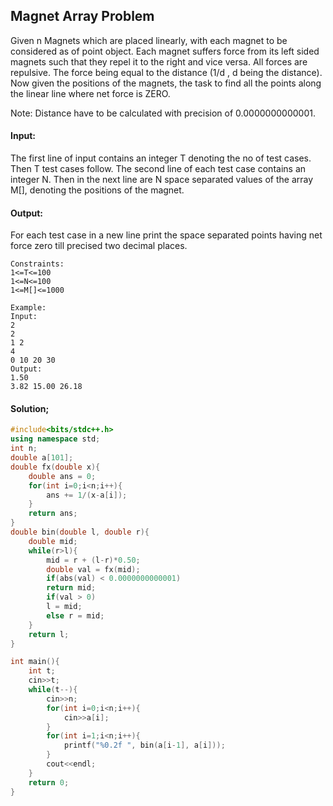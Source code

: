 ##  Magnet Array Problem 
Given n Magnets which are placed linearly, with each magnet to be considered as of point object. Each magnet suffers force from its left sided magnets such that they repel it to the right and vice versa. All forces are repulsive. The force being equal to the distance (1/d , d being the distance). Now given the positions of the magnets, the task to find all the points along the linear line where net force is ZERO. 

Note: Distance have to be calculated with precision of 0.0000000000001.

#### Input:
The first line of input contains an integer T denoting the no of test cases. Then T test cases follow. The second line of each test case contains an integer N. Then in the next line are N space separated values of the array M[], denoting the positions of the magnet.

#### Output:
For each test case in a new line print the space separated points having net force zero till precised two decimal places.
```
Constraints:
1<=T<=100
1<=N<=100
1<=M[]<=1000

Example:
Input:
2
2
1 2
4
0 10 20 30
Output:
1.50
3.82 15.00 26.18
```
#### Solution;
```c++
#include<bits/stdc++.h>
using namespace std;
int n;
double a[101];
double fx(double x){
    double ans = 0;
    for(int i=0;i<n;i++){
        ans += 1/(x-a[i]);
    }
    return ans;
}
double bin(double l, double r){
    double mid;
    while(r>l){
        mid = r + (l-r)*0.50;
        double val = fx(mid);
        if(abs(val) < 0.0000000000001)
        return mid;
        if(val > 0)
        l = mid;
        else r = mid;
    }
    return l;
}

int main(){
	int t;
	cin>>t;
	while(t--){
	    cin>>n;
	    for(int i=0;i<n;i++){
	        cin>>a[i];
	    }
	    for(int i=1;i<n;i++){
	        printf("%0.2f ", bin(a[i-1], a[i]));
	    }
	    cout<<endl;
	}
	return 0;
}
```
